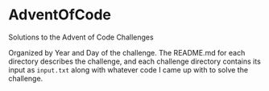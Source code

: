 # AdventOfCode
Solutions to the Advent of Code Challenges

Organized by Year and Day of the challenge. The README.md for each directory
describes the challenge, and each challenge directory contains its input as
`input.txt` along with whatever code I came up with to solve the challenge.
